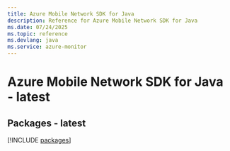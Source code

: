 ```yaml
---
title: Azure Mobile Network SDK for Java
description: Reference for Azure Mobile Network SDK for Java
ms.date: 07/24/2025
ms.topic: reference
ms.devlang: java
ms.service: azure-monitor
---
```

# Azure Mobile Network SDK for Java - latest
## Packages - latest
[!INCLUDE [packages](mobile-network-index.md)]